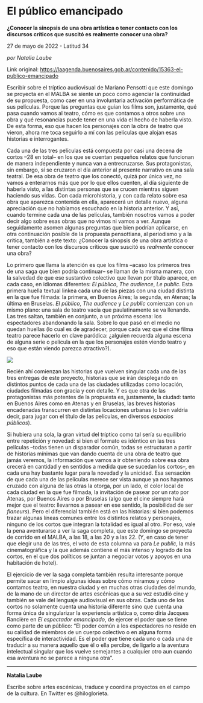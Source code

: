 # El público emancipado

**¿Conocer la sinopsis de una obra artística o tener contacto con los discursos críticos que suscitó es realmente conocer una obra?**

27 de mayo de 2022 - Latitud 34

_por Natalia Laube_

Link original: https://laagenda.buenosaires.gob.ar/contenido/15363-el-publico-emancipado



Escribir sobre el tríptico audiovisual de Mariano Pensotti que este domingo se proyecta en el MALBA se siente un poco como agenciar la continuidad de su propuesta, como caer en una involuntaria activación performática de sus películas. Porque las preguntas que guían los films son, justamente, qué pasa cuando vamos al teatro, cómo es que contamos a otros sobre una obra y qué resonancias puede tener en una vida el hecho de haberla visto. De esta forma, eso que hacen los personajes con la obra de teatro que vieron, ahora me toca seguirlo a mí con las películas que alojan esas historias e interrogantes.




Cada una de las tres películas está compuesta por casi una decena de cortos –28 en total– en los que se cuentan pequeños relatos que funcionan de manera independiente y nunca van a entrecruzarse. Sus protagonistas, sin embargo, sí se cruzaron el día anterior al presente narrativo en una sala teatral. De esa obra de teatro que los conectó, quizá por única vez, no vamos a enterarnos más que por lo que ellos cuenten, al día siguiente de haberla visto, a las distintas personas que se crucen mientras siguen haciendo sus vidas. Con cada microhistoria, y con cada relato sobre esa obra que aparezca contenida en ella, aparecerá un detalle nuevo, alguna apreciación que no habíamos escuchado en la historia anterior. Y así, cuando termine cada una de las películas, también nosotros vamos a poder decir algo sobre esas obras que no vimos ni vamos a ver. Aunque seguidamente asomen algunas preguntas que bien podrían aplicarse, en otra continuación posible de la propuesta pensottiana, al periodismo y a la crítica, también a este texto: ¿Conocer la sinopsis de una obra artística o tener contacto con los discursos críticos que suscitó es *realmente* conocer una obra?




Lo primero que llama la atención es que los films –acaso los primeros tres de una saga que bien podría continuar– se llaman de la misma manera, con la salvedad de que ese sustantivo colectivo que llevan por título aparece, en cada caso, en idiomas diferentes: *El público*, *The audience*, *Le public*. Esta primera huella textual linkea cada una de las piezas con una ciudad distinta en la que fue filmada: la primera, en Buenos Aires; la segunda, en Atenas; la última en Bruselas. *El público*, *The audience* y *Le public* comienzan con un mismo plano: una sala de teatro vacía que paulatinamente se va llenando. Las tres saltan, también en conjunto, a un próxima escena: los espectadores abandonando la sala. Sobre lo que pasó en el medio no quedan huellas (lo cual es de agradecer, porque cada vez que el cine filma teatro parece hacerlo en clave paródica: ¿alguien recuerda alguna escena de alguna serie o película en la que los personajes estén viendo teatro y eso que están viendo parezca atractivo?).




![](https://cdn.feater.me/files/images/252833/f38a854a-3f9c-4e1d-bc4d-60dea7087220.jpg)




Recién ahí comienzan las historias que vuelven singular cada una de las tres entregas de este proyecto, historias que se irán desplegando en distintos puntos de cada una de las ciudades utilizadas como locación, ciudades filmadas con gracia y con detalle. Y es que otra de las protagonistas más potentes de la propuesta es, justamente, la ciudad: tanto en Buenos Aires como en Atenas y en Bruselas, las breves historias encadenadas transcurren en distintas locaciones urbanas (o bien valdría decir, para jugar con el título de las películas, en diversos *espacios públicos*).




Si hubiera una sola, la gran virtud del tríptico como tal sería su equilibrio entre repetición y novedad: si bien el formato es idéntico en las tres películas –todas tienen un disparador común, todas se estructuran a partir de historias mínimas que van dando cuenta de una obra de teatro que jamás veremos, la información que vamos a ir obteniendo sobre esa obra crecerá en cantidad y en sentidos a medida que se sucedan los cortos–, en cada una hay bastante lugar para la novedad y la unicidad. Esa sensación de que cada una de las películas merece ser vista aunque ya nos hayamos cruzado con alguna de las otras la otorga, por un lado, el color local de cada ciudad en la que fue filmada, la invitación de pasear por un rato por Atenas, por Buenos Aires o por Bruselas (algo que el cine siempre hará mejor que el teatro: llevarnos a pasear en ese sentido, la posibilidad de ser *flaneurs*). Pero el diferencial también está en las historias: si bien podemos trazar algunas líneas comunes entre los distintos relatos y personajes, ninguno de los cortos que integran la totalidad es igual al otro. Por eso, vale la pena aventurarse a ver la saga completa, que este domingo se proyecta de corrido en el MALBA, a las 18, a las 20 y a las 22. (Y, en caso de tener que elegir una de las tres, el voto de esta columna va para *Le public*, la más cinematográfica y la que además contiene el más intenso y logrado de los cortos, en el que dos políticos se juntan a negociar votos y apoyos en una habitación de hotel).




El ejercicio de ver la saga completa también resulta interesante porque permite sacar en limpio algunas ideas sobre cómo miramos y cómo contamos teatro, en nuestra ciudad y en muchas otras ciudades del mundo, de la mano de un director de artes escénicas que a su vez estudió cine y también se vale del lenguaje audiovisual en sus obras. Cada uno de los cortos no solamente cuenta una historia diferente sino que cuenta una forma única de singularizar la experiencia artística o, como diría Jacques Rancière en *El espectador emancipado*, de ejercer el poder que se tiene como parte de un público: “El poder común a los espectadores no reside en su calidad de miembros de un cuerpo colectivo o en alguna forma específica de interactividad. Es el poder que tiene cada uno o cada una de traducir a su manera aquello que él o ella percibe, de ligarlo a la aventura intelectual singular que los vuelve semejantes a cualquier otro aun cuando esa aventura no se parece a ninguna otra”.




---




**Natalia Laube**




Escribe sobre artes escénicas, traduce y coordina proyectos en el campo de la cultura. En Twitter es @hiloglorieta.



